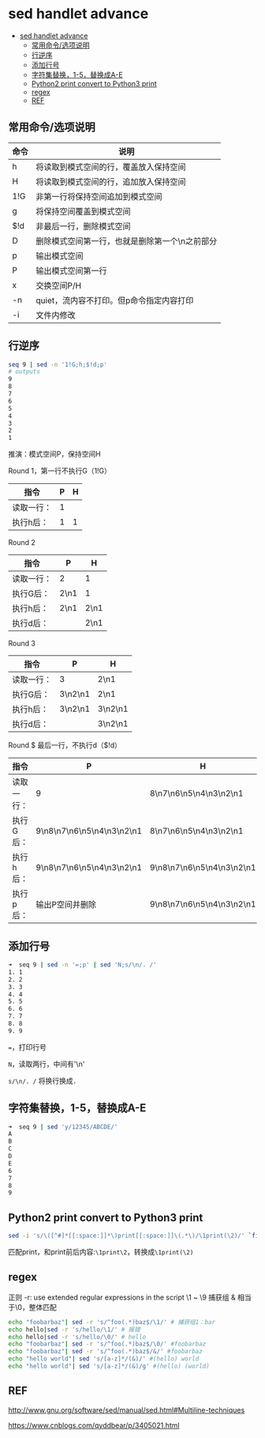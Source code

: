 # sed handlet advance

- [sed handlet advance](#sed-handlet-advance)
	- [常用命令/选项说明](#常用命令选项说明)
	- [行逆序](#行逆序)
	- [添加行号](#添加行号)
	- [字符集替换，1-5，替换成A-E](#字符集替换1-5替换成a-e)
	- [Python2 print convert to Python3 print](#python2-print-convert-to-python3-print)
	- [regex](#regex)
	- [REF](#ref)

## 常用命令/选项说明

命令 | 说明
---|---
h | 将读取到模式空间的行，覆盖放入保持空间
H | 将读取到模式空间的行，追加放入保持空间
1!G | 非第一行将保持空间追加到模式空间
g | 将保持空间覆盖到模式空间
$!d | 非最后一行，删除模式空间
D | 删除模式空间第一行，也就是删除第一个\n之前部分
p | 输出模式空间
P | 输出模式空间第一行
x | 交换空间P/H
-n | quiet，流内容不打印。但p命令指定内容打印
-i | 文件内修改

## 行逆序

```Bash
seq 9 | sed -n '1!G;h;$!d;p'
# outputs
9
8
7
6
5
4
3
2
1
```

推演：模式空间P，保持空间H

Round 1，第一行不执行G（1!G）

指令 | P | H
---------|----------|---------
读取一行：| 1 |
执行h后：| 1 | 1

Round 2

指令 | P | H
---------|----------|---------
读取一行：|2 |1
执行G后：|2\n1 |1
执行h后：|2\n1 |2\n1
执行d后：| |2\n1

Round 3

指令 | P | H
---------|----------|---------
读取一行：|3 |2\n1
执行G后：|3\n2\n1 |2\n1
执行h后：|3\n2\n1 |3\n2\n1
执行d后：| |3\n2\n1

Round $ 最后一行，不执行d（$!d）

指令 | P | H
---------|----------|---------
读取一行：|9 |8\n7\n6\n5\n4\n3\n2\n1
执行G后：|9\n8\n7\n6\n5\n4\n3\n2\n1 |8\n7\n6\n5\n4\n3\n2\n1
执行h后：|9\n8\n7\n6\n5\n4\n3\n2\n1 |9\n8\n7\n6\n5\n4\n3\n2\n1
执行p后：|输出P空间并删除 | 9\n8\n7\n6\n5\n4\n3\n2\n1

## 添加行号

```Bash
➜  seq 9 | sed -n '=;p' | sed 'N;s/\n/. /'
1. 1
2. 2
3. 3
4. 4
5. 5
6. 6
7. 7
8. 8
9. 9
```

`=`，打印行号

`N`，读取两行，中间有'\n'

`s/\n/. /` 将换行换成`.`

## 字符集替换，1-5，替换成A-E

```Bash
➜  seq 9 | sed 'y/12345/ABCDE/'
A
B
C
D
E
6
7
8
9
```

## Python2 print convert to Python3 print

```Bash
sed -i 's/\([^#]*[[:space:]]*\)print[[:space:]]\(.*\)/\1print(\2)/' `find . -name "*.py"`
```

匹配print，和print前后内容:`\1print\2`，转换成`\1print(\2)`

## regex

正则
-r: use  extended regular expressions in the script
\1 ~ \9 捕获组
& 相当于\0，整体匹配

```Bash
echo "foobarbaz"| sed -r 's/^foo(.*)baz$/\1/' # 捕获组1：bar
echo hello|sed -r 's/hello/\1/'	# 报错
echo hello|sed -r 's/hello/\0/'	# hello
echo "foobarbaz"| sed -r 's/^foo(.*)baz$/\0/' #foobarbaz
echo "foobarbaz"| sed -r 's/^foo(.*)baz$/&/' #foobarbaz
echo "hello world"| sed 's/[a-z]*/(&)/' #(hello) world
echo "hello world"| sed 's/[a-z]*/(&)/g' #(hello) (world)
```

## REF

http://www.gnu.org/software/sed/manual/sed.html#Multiline-techniques

https://www.cnblogs.com/qyddbear/p/3405021.html